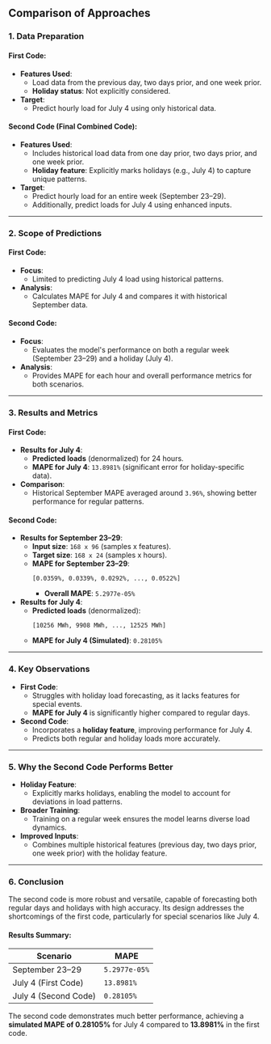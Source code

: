 ## Comparison of Approaches

### 1. Data Preparation
#### First Code:
- **Features Used**:
  - Load data from the previous day, two days prior, and one week prior.
  - **Holiday status**: Not explicitly considered.
- **Target**:
  - Predict hourly load for July 4 using only historical data.

#### Second Code (Final Combined Code):
- **Features Used**:
  - Includes historical load data from one day prior, two days prior, and one week prior.
  - **Holiday feature**: Explicitly marks holidays (e.g., July 4) to capture unique patterns.
- **Target**:
  - Predict hourly load for an entire week (September 23–29).
  - Additionally, predict loads for July 4 using enhanced inputs.

---

### 2. Scope of Predictions
#### First Code:
- **Focus**:
  - Limited to predicting July 4 load using historical patterns.
- **Analysis**:
  - Calculates MAPE for July 4 and compares it with historical September data.

#### Second Code:
- **Focus**:
  - Evaluates the model's performance on both a regular week (September 23–29) and a holiday (July 4).
- **Analysis**:
  - Provides MAPE for each hour and overall performance metrics for both scenarios.

---

### 3. Results and Metrics
#### First Code:
- **Results for July 4**:
  - **Predicted loads** (denormalized) for 24 hours.
  - **MAPE for July 4**: `13.8981%` (significant error for holiday-specific data).
- **Comparison**:
  - Historical September MAPE averaged around `3.96%`, showing better performance for regular patterns.

#### Second Code:
- **Results for September 23–29**:
  - **Input size**: `168 x 96` (samples x features).
  - **Target size**: `168 x 24` (samples x hours).
  - **MAPE for September 23–29**:
    ```
    [0.0359%, 0.0339%, 0.0292%, ..., 0.0522%]
    ```
    - **Overall MAPE**: `5.2977e-05%`
- **Results for July 4**:
  - **Predicted loads** (denormalized): 
    ```
    [10256 MWh, 9908 MWh, ..., 12525 MWh]
    ```
  - **MAPE for July 4 (Simulated)**: `0.28105%`

---

### 4. Key Observations
- **First Code**:
  - Struggles with holiday load forecasting, as it lacks features for special events.
  - **MAPE for July 4** is significantly higher compared to regular days.
- **Second Code**:
  - Incorporates a **holiday feature**, improving performance for July 4.
  - Predicts both regular and holiday loads more accurately.

---

### 5. Why the Second Code Performs Better
- **Holiday Feature**:
  - Explicitly marks holidays, enabling the model to account for deviations in load patterns.
- **Broader Training**:
  - Training on a regular week ensures the model learns diverse load dynamics.
- **Improved Inputs**:
  - Combines multiple historical features (previous day, two days prior, one week prior) with the holiday feature.

---

### 6. Conclusion
The second code is more robust and versatile, capable of forecasting both regular days and holidays with high accuracy. Its design addresses the shortcomings of the first code, particularly for special scenarios like July 4. 

#### Results Summary:
| **Scenario**         | **MAPE**       |
|-----------------------|----------------|
| September 23–29       | `5.2977e-05%`  |
| July 4 (First Code)   | `13.8981%`     |
| July 4 (Second Code)  | `0.28105%`     |

The second code demonstrates much better performance, achieving a **simulated MAPE of 0.28105%** for July 4 compared to **13.8981%** in the first code.
